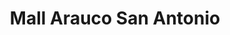 ---
title: "Mall Arauco San Antonio"
url: /san-antonio/mall-arauco-san-antonio/
shop: Einkaufszentrum
---